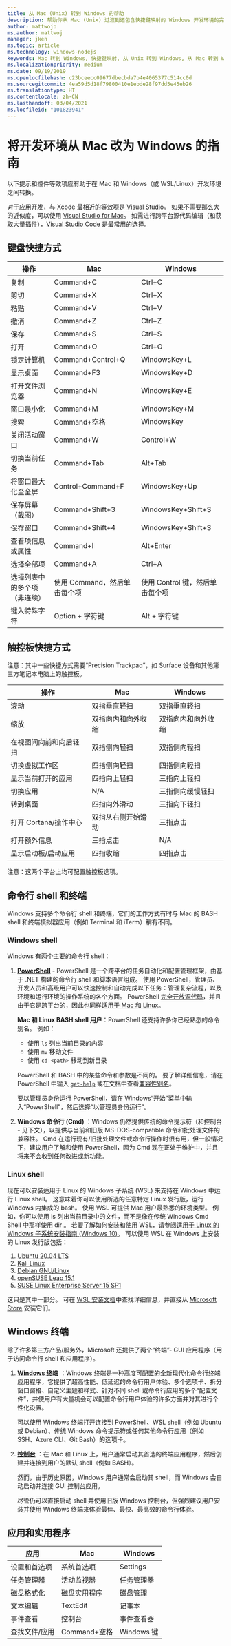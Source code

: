 ```yaml
---
title: 从 Mac (Unix) 转到 Windows 的帮助
description: 帮助你从 Mac (Unix) 过渡到还包含快捷键映射的 Windows 开发环境的完整指南。
author: mattwojo
ms.author: mattwoj
manager: jken
ms.topic: article
ms.technology: windows-nodejs
keywords: Mac 转到 Windows, 快捷键映射, 从 Unix 转到 Windows, 从 Mac 转到 Windows, 从 MacBook 转到 Surface 的帮助, Macintosh 用户如何使用 Windows, 从 Macintosh 切换到 Windows, 开发环境更改帮助, Mac OS X 转到 Windows, 从 Mac 转到电脑的帮助
ms.localizationpriority: medium
ms.date: 09/19/2019
ms.openlocfilehash: c23bceecc09677dbecbda7b4e4065377c514cc0d
ms.sourcegitcommit: 4ea59d5d18f79800410e1ebde28f97dd5e45eb26
ms.translationtype: HT
ms.contentlocale: zh-CN
ms.lasthandoff: 03/04/2021
ms.locfileid: "101823941"
---
```

# <a name="guide-for-changing-your-dev-environment-from-mac-to-windows"></a>将开发环境从 Mac 改为 Windows 的指南

以下提示和控件等效项应有助于在 Mac 和 Windows（或 WSL/Linux）开发环境之间转换。

对于应用开发，与 Xcode 最相近的等效项是 [Visual Studio](https://visualstudio.microsoft.com)。 如果不需要那么大的近似度，可以使用 [Visual Studio for Mac](https://visualstudio.microsoft.com/vs/mac/)。 如需进行跨平台源代码编辑（和获取大量插件），[Visual Studio Code](https://code.visualstudio.com/?wt.mc_id=DX_841432) 是最常用的选择。

## <a name="keyboard-shortcuts"></a>键盘快捷方式

| **操作** | **Mac** | **Windows** |
|---------------|--------------------|---------------------|
| 复制 | Command+C | Ctrl+C |
| 剪切 | Command+X | Ctrl+X |
| 粘贴 | Command+V | Ctrl+V |
| 撤消 | Command+Z | Ctrl+Z |
| 保存 | Command+S | Ctrl+S |
| 打开 | Command+O | Ctrl+O |
| 锁定计算机 | Command+Control+Q | WindowsKey+L |
| 显示桌面 | Command+F3 | WindowsKey+D |
| 打开文件浏览器 | Command+N | WindowsKey+E |
| 窗口最小化 | Command+M | WindowsKey+M |
| 搜索 | Command+空格 | WindowsKey |
| 关闭活动窗口 | Command+W | Control+W |
| 切换当前任务 | Command+Tab | Alt+Tab |
| 将窗口最大化至全屏 | Control+Command+F | WindowsKey+Up |
| 保存屏幕（截图） | Command+Shift+3 | WindowsKey+Shift+S |
| 保存窗口 | Command+Shift+4 | WindowsKey+Shift+S |
| 查看项信息或属性 | Command+I | Alt+Enter |
 | 选择全部项 | Command+A | Ctrl+A |
| 选择列表中的多个项（非连续） | 使用 Command，然后单击每个项 | 使用 Control 键，然后单击每个项 |
| 键入特殊字符 | Option + 字符键 | Alt + 字符键|

## <a name="trackpad-shortcuts"></a>触控板快捷方式

注意：其中一些快捷方式需要“Precision Trackpad”，如 Surface 设备和其他第三方笔记本电脑上的触控板。

 **操作** | **Mac** | **Windows** |
|---------------|--------------------|---------------------|
| 滚动 | 双指垂直轻扫 | 双指垂直轻扫 |
| 缩放 | 双指向内和向外收缩 | 双指向内和向外收缩 |
| 在视图间向前和向后轻扫 | 双指侧向轻扫 | 双指侧向轻扫 |
| 切换虚拟工作区 | 四指侧向轻扫 | 四指侧向轻扫 |
| 显示当前打开的应用 | 四指向上轻扫 | 三指向上轻扫 |
| 切换应用 | N/A | 三指侧向缓慢轻扫 |
| 转到桌面 | 四指向外滑动 | 三指向下轻扫 |
| 打开 Cortana/操作中心 | 双指从右侧开始滑动 | 三指点击 |
| 打开额外信息 | 三指点击 | N/A |
|显示启动板/启动应用 | 四指收缩 | 四指点击 |

注意：这两个平台上均可配置触控板选项。

## <a name="command-line-shells-and-terminals"></a>命令行 shell 和终端

Windows 支持多个命令行 shell 和终端，它们的工作方式有时与 Mac 的 BASH shell 和终端模拟器应用（例如 Terminal 和 iTerm）稍有不同。

### <a name="windows-shells"></a>Windows shell

Windows 有两个主要的命令行 shell：

1. **[PowerShell](/powershell/scripting/overview?view=powershell-7)** - PowerShell 是一个跨平台的任务自动化和配置管理框架，由基于 .NET 构建的命令行 shell 和脚本语言组成。 使用 PowerShell，管理员、开发人员和高级用户可以快速控制和自动完成以下任务：管理复杂流程，以及环境和运行环境的操作系统的各个方面。 PowerShell [完全开放源代码](https://github.com/powershell/powershell)，并且由于它是跨平台的，因此也同样[适用于 Mac 和 Linux](/powershell/scripting/install/installing-powershell?view=powershell-7)。

    **Mac 和 Linux BASH shell 用户**：PowerShell 还支持许多你已经熟悉的命令别名。 例如：
    - 使用 `ls` 列出当前目录的内容
    - 使用 `mv` 移动文件
    - 使用 `cd <path>` 移动到新目录

    PowerShell 和 BASH 中的某些命令和参数是不同的。 要了解详细信息，请在 PowerShell 中输入 [`get-help`](/powershell/scripting/learn/ps101/02-help-system?view=powershell-7) 或在文档中查看[兼容性别名](/powershell/scripting/samples/appendix-1---compatibility-aliases?view=powershell-7)。

    要以管理员身份运行 PowerShell，请在 Windows“开始”菜单中输入“PowerShell”，然后选择“以管理员身份运行”。

2. **Windows 命令行 (Cmd)** ：Windows 仍然提供传统的命令提示符（和控制台 - 见下文），以提供与当前和旧版 MS-DOS-compatible 命令和批处理文件的兼容性。 Cmd 在运行现有/旧批处理文件或命令行操作时很有用，但一般情况下，建议用户了解和使用 PowerShell，因为 Cmd 现在正处于维护中，并且将来不会收到任何改进或新功能。

### <a name="linux-shells"></a>Linux shell

现在可以安装适用于 Linux 的 Windows 子系统 (WSL) 来支持在 Windows 中运行 Linux shell。 这意味着你可以使用所选的任意特定 Linux 发行版，运行 Windows 内集成的 bash。 使用 WSL 可提供 Mac 用户最熟悉的环境类型。 例如，你可以使用 ls 列出当前目录中的文件，而不是像在传统 Windows Cmd Shell 中那样使用 dir 。 若要了解如何安装和使用 WSL，请参阅[适用于 Linux 的 Windows 子系统安装指南 (Windows 10)](/windows/wsl/install-win10)。 可以使用 WSL 在 Windows 上安装的 Linux 发行版包括：

1. [Ubuntu 20.04 LTS](https://www.microsoft.com/store/apps/9n6svws3rx71)
2. [Kali Linux](https://www.microsoft.com/store/apps/9PKR34TNCV07)
3. [Debian GNU/Linux](https://www.microsoft.com/store/apps/9MSVKQC78PK6)
4. [openSUSE Leap 15.1](https://www.microsoft.com/store/apps/9NJFZK00FGKV)
5. [SUSE Linux Enterprise Server 15 SP1](https://www.microsoft.com/store/apps/9PN498VPMF3Z)

这只是其中一部分。 可在 [WSL 安装文档](/windows/wsl/install-win10#install-your-linux-distribution-of-choice)中查找详细信息，并直接从 [Microsoft Store](https://www.microsoft.com/search/shop/apps?q=linux&category=Developer+tools) 安装它们。

## <a name="windows-terminals"></a>Windows 终端

除了许多第三方产品/服务外，Microsoft 还提供了两个“终端”- GUI 应用程序（用于访问命令行 shell 和应用程序）。

1. **[Windows 终端](/windows/terminal/)** ：Windows 终端是一种高度可配置的全新现代化命令行终端应用程序，它提供了超高性能、低延迟的命令行用户体验、多个选项卡、拆分窗口窗格、自定义主题和样式、针对不同 shell 或命令行应用的多个“配置文件”，并使用户有大量机会可以配置命令行用户体验的许多方面并对其进行个性化设置。

    可以使用 Windows 终端打开连接到 PowerShell、WSL shell（例如 Ubuntu 或 Debian）、传统 Windows 命令提示符或任何其他命令行应用（例如 SSH、Azure CLI、Git Bash）的选项卡。

2. **[控制台](/windows/console/)** ：在 Mac 和 Linux 上，用户通常启动其首选的终端应用程序，然后创建并连接到用户的默认 shell（例如 BASH）。

    然而，由于历史原因，Windows 用户通常会启动其 shell，而 Windows 会自动启动并连接 GUI 控制台应用。

    尽管仍可以直接启动 shell 并使用旧版 Windows 控制台，但强烈建议用户安装并使用 Windows 终端来体验最佳、最快、最高效的命令行体验。

## <a name="apps-and-utilities"></a>应用和实用程序

 **应用** | **Mac** | **Windows** |
|---------------|--------------------|---------------------|
| 设置和首选项 | 系统首选项 | Settings |
| 任务管理器 | 活动监视器 | 任务管理器 |
| 磁盘格式化 | 磁盘实用程序 | 磁盘管理 |
| 文本编辑 | TextEdit | 记事本 |
| 事件查看 | 控制台 | 事件查看器 |
| 查找文件/应用 | Command+空格 | Windows 键 |